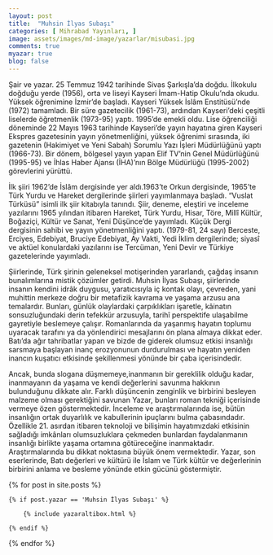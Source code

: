 ```yaml
---
layout: post
title:  "Muhsin İlyas Subaşı"
categories: [ Mihrabad Yayınları, ]
image: assets/images/md-image/yazarlar/misubasi.jpg
comments: true
myazar: true
blog: false
---
```


Şair ve yazar. 25 Temmuz 1942 tarihinde Sivas Şarkışla’da doğdu. İlkokulu doğduğu yerde (1956), orta ve liseyi Kayseri İmam-Hatip Okulu’nda okudu. Yüksek öğrenimine İzmir’de başladı. Kayseri Yüksek İslâm Enstitüsü’nde (1972) tamamladı. Bir süre gazetecilik (1961-73), ardından Kayseri’deki çeşitli liselerde öğretmenlik (1973-95) yaptı. 1995’de emekli oldu. Lise öğrenciliği döneminde 22 Mayıs 1963 tarihinde Kayseri’de yayın hayatına giren Kayseri Ekspres gazetesinin yayın yönetmenliğini, yüksek öğrenimi sıra­sında, iki gazetenin (Hakimiyet ve Yeni Sabah) Sorumlu Yazı İşleri Müdürlüğünü yaptı (1966-73). Bir dönem, bölgesel yayın yapan Elif TV’nin Genel Müdürlüğünü (1995-95) ve İhlas Haber Ajansı (İHA)’nın Bölge Müdürlüğü (1995-2002) görevlerini yürüttü.

İlk şiiri 1962’de İslâm dergisinde yer aldı.1963’te Orkun dergi­sinde, 1965’te Türk Yurdu ve Hareket dergilerinde şiirleri yayım­lanmaya başladı. “Vuslat Türküsü” isimli ilk şiir kitabıyla tanındı. Şiir, deneme, eleştiri ve inceleme yazılarını 1965 yılından itibaren Hareket, Türk Yurdu, Hisar, Töre, Millî Kültür, Boğaziçi, Kültür ve Sanat, Yeni Düşünce’de yayımladı. Küçük Dergi dergisinin sahibi ve yayın yönetmenliğini yaptı. (1979-81, 24 sayı) Berceste, Erciyes, Edebiyat, Bruciye Edebiyat, Ay Vakti, Yedi İklim dergilerinde; siyasî ve aktüel konulardaki yazılarını ise Tercüman, Yeni Devir ve Türkiye gazetelerinde yayımladı.

Şiirlerinde, Türk şirinin geleneksel motişerinden yararlandı, çağdaş insanın bunalımlarına mistik çözümler getirdi. Muhsin İlyas Subaşı, şiirlerinde insanın kendini idrâk duygusu, yaratıcısıyla iç kontak olayı, çevreden, yani muhittin merkeze doğru bir metafizik kavrama ve yaşama arzusu ana temalardır. Bunları, günlük olaylardaki çarpıklıkları işaretle, kâinatın sonsuzluğundaki derin tefekkür arzusuyla, tarihî perspektife ulaşabilme gayretiyle beslemeye çalışır. Romanlarında da yaşanmış hayatın toplumu uyaracak tarafını ya da yönlendirici mesajlarını ön plana almaya dikkat eder. Batı’da ağır tahribatlar yapan ve bizde de giderek olumsuz etkisi insanlığı sarsmaya başlayan inanç erozyonunun durdurulması ve hayatın yeniden inancın kuşatıcı etkisinde şekillenmesi yönünde bir çaba içerisindedir.

Ancak, bunda slogana düşmemeye,inanmanın bir gereklilik olduğu kadar, inanmayanın da yaşama ve kendi değerlerini savunma hakkının bulunduğunu dikkate alır. Farklı düşüncenin zenginlik ve birbirini besleyen malzeme olması gerektiğini savunan Yazar, bunları roman tekniği içerisinde vermeye özen göstermektedir. İnceleme ve araştırmalarında ise, bütün insanlığın ortak duyarlılık ve kabullerinin ipuçlarını bulma çabasındadır. Özellikle 21. asırdan itibaren teknoloji ve bilişimin hayatımızdaki etkisinin sağladığı imkânları olumsuzluklara çekmeden bunlardan faydalanmanın insanlığı birlikte yaşama ortamına götüreceğine inanmaktadır. Araştırmalarında bu dikkat noktasına büyük önem vermektedir. Yazar, son eserlerinde, Batı değerleri ve kültürü ile İslam ve Türk kültür ve değerlerinin birbirini anlama ve besleme yönünde etkin gücünü göstermiştir.

<div class="row">

{% for post in site.posts %}

    {% if post.yazar == 'Muhsin İlyas Subaşı' %}

        {% include yazaraltibox.html %}

    {% endif %}

{% endfor %}
</div>